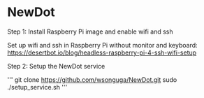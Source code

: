 # NewDot

Step 1: Install Raspberry Pi image and enable wifi and ssh

Set up wifi and ssh in Raspberry Pi without monitor and keyboard: https://desertbot.io/blog/headless-raspberry-pi-4-ssh-wifi-setup

Step 2: Setup the NewDot service

'''
  git clone https://github.com/wsonguga/NewDot.git
  sudo ./setup_service.sh
'''
